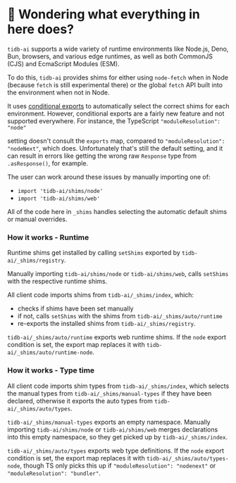 # 👋 Wondering what everything in here does?

`tidb-ai` supports a wide variety of runtime environments like Node.js, Deno, Bun, browsers, and various
edge runtimes, as well as both CommonJS (CJS) and EcmaScript Modules (ESM).

To do this, `tidb-ai` provides shims for either using `node-fetch` when in Node (because `fetch` is still experimental there) or the global `fetch` API built into the environment when not in Node.

It uses [conditional exports](https://nodejs.org/api/packages.html#conditional-exports) to
automatically select the correct shims for each environment. However, conditional exports are a fairly new
feature and not supported everywhere. For instance, the TypeScript `"moduleResolution": "node"`

setting doesn't consult the `exports` map, compared to `"moduleResolution": "nodeNext"`, which does.
Unfortunately that's still the default setting, and it can result in errors like
getting the wrong raw `Response` type from `.asResponse()`, for example.

The user can work around these issues by manually importing one of:

- `import 'tidb-ai/shims/node'`
- `import 'tidb-ai/shims/web'`

All of the code here in `_shims` handles selecting the automatic default shims or manual overrides.

### How it works - Runtime

Runtime shims get installed by calling `setShims` exported by `tidb-ai/_shims/registry`.

Manually importing `tidb-ai/shims/node` or `tidb-ai/shims/web`, calls `setShims` with the respective runtime shims.

All client code imports shims from `tidb-ai/_shims/index`, which:

- checks if shims have been set manually
- if not, calls `setShims` with the shims from `tidb-ai/_shims/auto/runtime`
- re-exports the installed shims from `tidb-ai/_shims/registry`.

`tidb-ai/_shims/auto/runtime` exports web runtime shims.
If the `node` export condition is set, the export map replaces it with `tidb-ai/_shims/auto/runtime-node`.

### How it works - Type time

All client code imports shim types from `tidb-ai/_shims/index`, which selects the manual types from `tidb-ai/_shims/manual-types` if they have been declared, otherwise it exports the auto types from `tidb-ai/_shims/auto/types`.

`tidb-ai/_shims/manual-types` exports an empty namespace.
Manually importing `tidb-ai/shims/node` or `tidb-ai/shims/web` merges declarations into this empty namespace, so they get picked up by `tidb-ai/_shims/index`.

`tidb-ai/_shims/auto/types` exports web type definitions.
If the `node` export condition is set, the export map replaces it with `tidb-ai/_shims/auto/types-node`, though TS only picks this up if `"moduleResolution": "nodenext"` or `"moduleResolution": "bundler"`.
